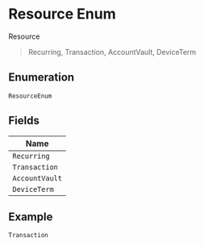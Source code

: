 
# Resource Enum

Resource

> Recurring, Transaction, AccountVault, DeviceTerm

## Enumeration

`ResourceEnum`

## Fields

| Name |
|  --- |
| `Recurring` |
| `Transaction` |
| `AccountVault` |
| `DeviceTerm` |

## Example

```
Transaction
```

